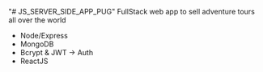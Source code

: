 "# JS_SERVER_SIDE_APP_PUG" 
FullStack web app to sell adventure tours all over the world

- Node/Express
- MongoDB
- Bcrypt & JWT -> Auth
- ReactJS 
